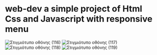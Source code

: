 # web-dev a simple project of Html Css and Javascript with responsive menu
![Στιγμιότυπο οθόνης (116)](https://github.com/billmazio/web-dev/assets/116730698/e8e6e4b3-106e-4480-b550-30c2d189ad96)
![Στιγμιότυπο οθόνης (117)](https://github.com/billmazio/web-dev/assets/116730698/290a2c5a-8cf1-4a97-8649-bb17431a1257)
![Στιγμιότυπο οθόνης (118)](https://github.com/billmazio/web-dev/assets/116730698/fcd83d20-164f-4077-b1b0-2952f1c5f743)
![Στιγμιότυπο οθόνης (119)](https://github.com/billmazio/web-dev/assets/116730698/0eb1f589-b63b-4b40-85e9-62281c5bb669)
